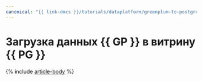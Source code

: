 ```yaml
---
canonical: "{{ link-docs }}/tutorials/dataplatform/greenplum-to-postgresql"
---
```


# Загрузка данных {{ GP }} в витрину {{ PG }}

{% include [article-body](../../_tutorials/dataplatform/datatransfer/mgp-to-mpg.md) %}
